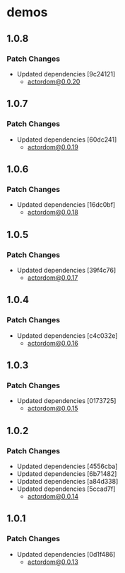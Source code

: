 # demos

## 1.0.8

### Patch Changes

- Updated dependencies [9c24121]
  - actordom@0.0.20

## 1.0.7

### Patch Changes

- Updated dependencies [60dc241]
  - actordom@0.0.19

## 1.0.6

### Patch Changes

- Updated dependencies [16dc0bf]
  - actordom@0.0.18

## 1.0.5

### Patch Changes

- Updated dependencies [39f4c76]
  - actordom@0.0.17

## 1.0.4

### Patch Changes

- Updated dependencies [c4c032e]
  - actordom@0.0.16

## 1.0.3

### Patch Changes

- Updated dependencies [0173725]
  - actordom@0.0.15

## 1.0.2

### Patch Changes

- Updated dependencies [4556cba]
- Updated dependencies [6b71482]
- Updated dependencies [a84d338]
- Updated dependencies [5ccad7f]
  - actordom@0.0.14

## 1.0.1

### Patch Changes

- Updated dependencies [0d1f486]
  - actordom@0.0.13
